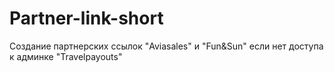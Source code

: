 # Partner-link-short
Создание партнерских ссылок "Aviasales" и "Fun&amp;Sun" если нет доступа к админке "Travelpayouts"
